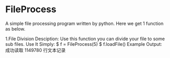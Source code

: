 # FileProcess
A simple file processing program written by python.
Here we get 1 function as below.

1.File Division
    Desciption:
      Use this function you can divide your file to some sub files.
    Use It Simply:
      $ f = FileProcess(5)
      $ f.loadFile()
    Example Output:
      成功读取 1149780 行文本记录
    
    
